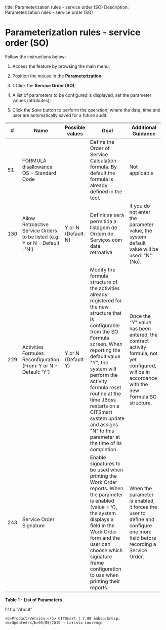 title: Parameterization rules - service order (SO)
Description: Parameterization rules - service order (SO)
# Parameterization rules - service order (SO)

Follow the instructions below:

1. Access the feature by browsing the main menu;

2. Position the mouse in the **Parameterization**;

3. CClick the **Service Order (SO)**;

4. A list of parameters to be configured is displayed, set the parameter values (attributes);

5. Click the *Save* button to perform the operation, where the date, time and user are automatically saved for a future audit. 

| #   | Name                                                                        | Possible values     | Goal                                                                                                                                                                                                                                                                                                                                                              | Additional Guidance                                                                                                                              |
|-----|-----------------------------------------------------------------------------|---------------------|-------------------------------------------------------------------------------------------------------------------------------------------------------------------------------------------------------------------------------------------------------------------------------------------------------------------------------------------------------------------|--------------------------------------------------------------------------------------------------------------------------------------------------|
| 51  | FORMULA disallowance OS - Standard Code                                     |                     | Define the Order of Service Calculation formula. By default the formula is already defined in the tool.                                                                                                                                                                                                                                                           | Not applicable                                                                                                                                   |
| 130 | Allow Retroactive Service Orders to be listed (e.g. Y or N - Default : 'N') | Y or N (Default: N) | Definir se será permitida a listagem de Ordem de Serviços com data retroativa.                                                                                                                                                                                                                                                                                    | If you do not enter the parameter value, the system default value will be used: "N" (No).                                                        |
| 229 | Activities Formules Reconfiguration (From: Y or N - Default: 'Y')           | Y or N (Default: Y) | Modify the formula structure of the activities already registered for the new structure that is configurable from the SO Formula screen. When reporting the default value "Y", the system will perform the activity formula reset routine at the time JBoss restarts on a CITSmart system update and assigns "N" to this parameter at the time of its completion. | Once the "Y" value has been entered, the contract activity formula, not yet configured, will be in accordance with the new Formula SO structure. |
| 243 | Service Order Signature                                                     |                     | Enable signatures to be used when printing the Work Order reports. When the parameter is enabled (value = Y), the system displays a field in the Work Order form and the user can choose which signature frame configuration to use when printing their reports.                                                                                                  | When the parameter is enabled, it forces the user to define and configure one more field before recording a Service Order.                       |

**Table 1 - List of Parameters**

!!! tip "About"

    <b>Product/Version:</b> CITSmart | 7.00 &nbsp;&nbsp;
    <b>Updated:</b>09/05/2019 – Larissa Lourenço
